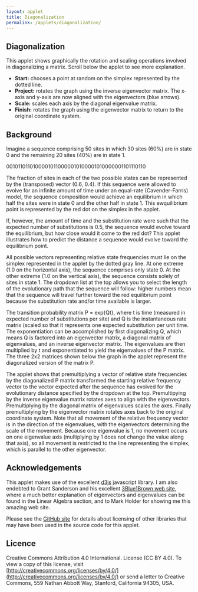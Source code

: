 ```yaml
---
layout: applet
title: Diagonalization
permalink: /applets/diagonalization/
---
```


## Diagonalization

This applet shows graphically the rotation and scaling operations involved in diagonalizing a matrix. Scroll below the applet to see more explanation.

* **Start:** chooses a point at random on the simplex represented by the dotted line. 
* **Project:** rotates the graph using the inverse eigenvector matrix. The x-axis and y-axis are now aligned with the eigenvectors (blue arrows).
* **Scale:** scales each axis by the diagonal eigenvalue matrix.
* **Finish:** rotates the graph using the eigenvector matrix to return to the original coordinate system.

<div class="details"></div>
<div class="container"></div>
<script type="text/javascript">
    // written by Paul O. Lewis 26-Feb-2020

    // Create a pseudorandom number generator
    var lot = new Random(12345);

    // Variables related to animation
    var timedelay = 1000;
    var easing = d3.easeLinear;
    // var trans = d3.transition()
    //     .duration(3000)
    //     .ease(d3.easeLinear);

    // Eigenvectors and eigenvalues
    var betat = 0.5;
    var lambda1 = Math.exp(0);
    var lambda2 = Math.exp(-2.0*betat);

    // Dimensions of svg graphic
    var w  = 500; // svg width
    var h  = 500; // svg height
    var lm = 35; // left margin
    var rm = 35; // right margin
    var tm = 35; // top margin
    var bm = 35; // bottom margin
    
    //var x = 1.0;
    //var y = 1.0 - x;

    var equation_width  = 500;
    var equation_height = 120;
    var equation_tm     =  20;

    // Latch onto container div already created above
    var container_div = d3.select("div.container").attr("height", h+20);
    var details_div = d3.select("div.details").attr("class", "detailsbox");

    // Create two divs inside container: one for the plot and the other for user feedback
    var graphics_div = container_div.append("div").attr("class", "graphicsbox");
    //var details_div = container_div.append("div").attr("class", "detailsbox");
    var equation_div = container_div.append("div").attr("class", "equationbox");

function POLMatrix(mysvg) {
    this.font_size = 16;
    this.millisecs = 1000;
    this.easing    = d3.easeLinear;

    // Create text element to display top left element
    this.x11 = mysvg.append("text")
        .attr("x", 100)
        .attr("y", 100)
        .attr("font-family", "Arial")
        .attr("font-size", this.font_size)
        .attr("stroke", "black")
        .text("1.00")
        .style("visibility", "hidden");

    // Create text element to display bottom left element
    this.x21 = mysvg.append("text")
        .attr("x", 100)
        .attr("y", 100)
        .attr("font-family", "Arial")
        .attr("font-size", this.font_size)
        .attr("stroke", "black")
        .text("0.00")
        .style("visibility", "hidden");

    // Create text element to display top right element
    this.x12 = mysvg.append("text")
        .attr("x", 100)
        .attr("y", 100)
        .attr("font-family", "Arial")
        .attr("font-size", this.font_size)
        .attr("stroke", "black")
        .text("0.00")
        .style("visibility", "hidden");

    // Create text element to display bottom right element
    this.x22 = mysvg.append("text")
        .attr("x", 100)
        .attr("y", 100)
        .attr("font-family", "Arial")
        .attr("font-size", this.font_size)
        .attr("stroke", "black")
        .text("1.00")
        .style("visibility", "hidden");

    // Create left middle vertical line
    this.lm = mysvg.append("path")
        .attr("stroke-width", 3)
        .attr("stroke", "black")
        .style("visibility", "hidden");

    // Create right middle vertical line
    this.rm = mysvg.append("path")
        .attr("stroke-width", 3)
        .attr("stroke", "black")
        .style("visibility", "hidden");

    // this.dot1 = mysvg.append("circle")
    //     .attr("r", 3)
    //     .style("visibility", "hidden")
    //     .style("fill", "red");
    //
    // this.dot2 = mysvg.append("circle")
    //     .attr("r", 3)
    //     .style("visibility", "hidden")
    //     .style("fill", "orange");
    //
    // this.dot3 = mysvg.append("circle")
    //     .attr("r", 3)
    //     .style("visibility", "hidden")
    //     .style("fill", "green");
    //
    // this.dot4 = mysvg.append("circle")
    //     .attr("r", 3)
    //     .style("visibility", "hidden")
    //     .style("fill", "blue");
    //
    // this.dot5 = mysvg.append("circle")
    //     .attr("r", 3)
    //     .style("visibility", "hidden")
    //     .style("fill", "cyan");
    //
    // this.dot6 = mysvg.append("circle")
    //     .attr("r", 3)
    //     .style("visibility", "hidden")
    //     .style("fill", "magenta");
    //
    // this.dot7 = mysvg.append("circle")
    //     .attr("r", 3)
    //     .style("visibility", "hidden")
    //     .style("fill", "black");
    //
    // this.dot8 = mysvg.append("circle")
    //     .attr("r", 3)
    //     .style("visibility", "hidden")
    //     .style("fill", "brown");

    }

POLMatrix.prototype.showAt = function(top, left, precision, display, fadein, fadeout, x11, x21, x12, x22) {
    var total_width = 0.0;

    // We use the same object for both vectors (1 column) and matrices (2 columns)
    // Figure out which one we are dealing with.
    var ncol = 2;
    var vector = false;
    if (x12 == null) {
        ncol = 1;
        vector = true;
        }

    var stroke_color = "rgba(0, 0, 0, 0)";
    var fill_color = "rgba(0, 0, 0, 0)";
    var visibility = "visible";
    if (display == "gray") {
        stroke_color = "lightgray";
        fill_color = "lightgray";
        //visibility = "visible";
        }
    else if (display == "black") {
        stroke_color = "black";
        fill_color = "black";
        //visibility = "visible";
        }
    else if (display == "hidden") {
        stroke_color = "rgba(0, 0, 0, 0)";
        fill_color = "rgba(0, 0, 0, 0)";
        //visibility = "hidden";
        }
    else {
        console.log("Error: unknown display option (" + display + ") supplied to POLMatrix.prototype.showAt");
        }

    // Determine how much space is needed for displaying values
    this.x11.attr("y", 0).text(x11.toFixed(precision));
    this.x21.attr("y", 0).text(x21.toFixed(precision));

    var bb = this.x11.node().getBBox();
    var text_width = bb.width;
    var text_height = bb.height;
    var descent = bb.height + bb.y; // this works because we set y=0 before calculating bbox

    bb = this.x21.node().getBBox();
    if (bb.width > text_width)
        text_width = bb.width;
    if (bb.height > text_height)
        text_height = bb.height;

    if (!vector) {
        this.x12.attr("y", 0).text(x12.toFixed(precision));
        this.x22.attr("y", 0).text(x22.toFixed(precision));

        bb = this.x12.node().getBBox();
        if (bb.width > text_width)
            text_width = bb.width;
        if (bb.height > text_height)
            text_height = bb.height;

        bb = this.x22.node().getBBox();
        if (bb.width > text_width)
            text_width = bb.width;
        if (bb.height > text_height)
            text_height = bb.height;
        }

    // vspacer is vertical space at top and bottom (2*vspacer between numbers)
    // hspacer is horizontal space on left and right (2*hspacer between numbers)
    var vspacer = 0.3*text_height;
    var hspacer = 0.2*text_width;

    total_width += text_width*ncol + 2.0*ncol*hspacer;

    // Offsets for bezier curves representing brackets
    var dx = 10;
    var dy = 10;

    // draw left bracket such that (left, top) is top endpoint of left bracket
    // (but note that bracket will bow out to the left of this point)
    var x1  = left;
    var y1  = top;
    var x2  = left;
    var y2  = top + 4*vspacer + 2*text_height;
    var cx1 = x1 - dx;
    var cy1 = y1 - dy;
    var cx2 = x2 - dx;
    var cy2 = y2 + dy;
    //this.dot1.attr("cx", x1).attr("cy", y1).style("visibility", "visible");     // red dot
    //this.dot2.attr("cx", cx1).attr("cy", cy1).style("visibility", "visible");   // orange dot
    //this.dot3.attr("cx", cx2).attr("cy", cy2).style("visibility", "visible");   // green dot
    //this.dot4.attr("cx", x2).attr("cy", y2).style("visibility", "visible");     // blue dot
    this.lm
        .attr("d", "M" + x1 + " " + y1 + " C " + cx1 + " " + cy1 + ", " + cx2 + " " + cy2 + ", " + x2 + " " + y2 + "")
        .style("stroke", stroke_color)
        .style("fill", "transparent")
        .style("visibility", visibility);
    if (fadein) {
        this.lm
            .transition()
            .delay(this.millisecs/2)
            .duration(this.millisecs)
            .ease(this.easing)
            .style("stroke", "black")
            .style("visibility", "visible");
        }
    if (fadeout) {
        this.lm
            .transition()
            .duration(this.millisecs)
            .ease(this.easing)
            // .on("end", function() {
            //     this.lm.style("visibility", "hidden");
            //     })
            .style("stroke", "rgba(0, 0, 0, 0)");
            //.style("visibility", "hidden");
        }

    bb = this.lm.node().getBBox();
    total_width += bb.width;

    this.x11
        .attr("x", left + hspacer + text_width)
        .attr("y", top  + vspacer + text_height - descent)
        .attr("text-anchor", "end")
        .attr("stroke", stroke_color)
        .style("fill", fill_color)
        .style("visibility", visibility);
    if (fadein) {
        this.x11
            .transition()
            .delay(this.millisecs/2)
            .duration(this.millisecs)
            .ease(this.easing)
            .style("stroke", "black")
            .style("fill", "black")
            .style("visibility", "visible");
        }
    if (fadeout) {
        this.x11
            .transition()
            .duration(this.millisecs)
            .ease(this.easing)
            // .on("end", function() {
            //     this.x11.style("visibility", "hidden");
            //     })
            .style("stroke", "rgba(0, 0, 0, 0)")
            .style("fill", "rgba(0, 0, 0, 0)");
            //.style("visibility", "hidden");
        }

    this.x21
        .attr("x", left + hspacer + text_width)
        .attr("y", top  + 3*vspacer + 2*text_height - descent)
        .attr("text-anchor", "end")
        .attr("stroke", stroke_color)
        .style("fill", fill_color)
        .style("visibility", visibility);
    if (fadein) {
        this.x21
            .transition()
            .delay(this.millisecs/2)
            .duration(this.millisecs)
            .ease(this.easing)
            .style("stroke", "black")
            .style("fill", "black")
            .style("visibility", "visible");
        }
    if (fadeout) {
        this.x21
            .transition()
            .duration(this.millisecs)
            .ease(this.easing)
            // .on("end", function() {
            //     this.x21.style("visibility", "hidden");
            //     })
            .style("stroke", "rgba(0, 0, 0, 0)")
            .style("fill", "rgba(0, 0, 0, 0)");
            //.style("visibility", "hidden");
        }

    if (!vector) {
        this.x12
            .attr("x", left + 3*hspacer + 2*text_width)
            .attr("y", top  + vspacer + text_height - descent)
            .attr("text-anchor", "end")
            .style("fill", fill_color)
            .attr("stroke", stroke_color)
            .style("visibility", visibility);
        if (fadein) {
            this.x12
                .transition()
                .delay(this.millisecs/2)
                .duration(this.millisecs)
                .ease(this.easing)
                .style("stroke", "black")
                .style("fill", "black")
                .style("visibility", "visible");
            }
        if (fadeout) {
            this.x12
                .transition()
                .duration(this.millisecs)
                .ease(this.easing)
                // .on("end", function() {
                //     this.x12.style("visibility", "hidden");
                //     })
                .style("stroke", "rgba(0, 0, 0, 0)")
                .style("fill", "rgba(0, 0, 0, 0)");
                //.style("visibility", "hidden");
            }

        this.x22
            .attr("x", left + 3*hspacer + 2*text_width)
            .attr("y", top  + 3*vspacer + 2*text_height - descent)
            .attr("text-anchor", "end")
            .style("fill", fill_color)
            .attr("stroke", stroke_color)
            .style("visibility", visibility);
        if (fadein) {
            this.x22
                .transition()
                .delay(this.millisecs/2)
                .duration(this.millisecs)
                .ease(this.easing)
                .style("stroke", "black")
                .style("fill", "black")
                .style("visibility", "visible");
            }
        if (fadeout) {
            this.x22
                .transition()
                .duration(this.millisecs)
                .ease(this.easing)
                // .on("end", function() {
                //     this.x22.style("visibility", "hidden");
                //     })
                .style("stroke", "rgba(0, 0, 0, 0)")
                .style("fill", "rgba(0, 0, 0, 0)");
                //.style("visibility", "hidden");
            }
        }

    x1  = left + 2*ncol*hspacer + ncol*text_width;
    y1  = top;
    x2  = left + 2*ncol*hspacer + ncol*text_width;
    y2  = top  + 4*vspacer + 2*text_height;
    cx1 = x1 + dx;
    cy1 = y1 - dy;
    cx2 = x2 + dx;
    cy2 = y2 + dy;
    //this.dot5.attr("cx", x1).attr("cy", y1).style("visibility", "visible");     // cyan dot
    //this.dot6.attr("cx", cx1).attr("cy", cy1).style("visibility", "visible");   // magenta dot
    //this.dot7.attr("cx", cx2).attr("cy", cy2).style("visibility", "visible");   // black dot
    //this.dot8.attr("cx", x2).attr("cy", y2).style("visibility", "visible");     // brown dot
    this.rm
        .attr("d", "M" + x1 + " " + y1 + " C " + cx1 + " " + cy1 + ", " + cx2 + " " + cy2 + ", " + x2 + " " + y2 + "")
        .style("stroke", stroke_color)
        .style("fill", "transparent")
        .style("visibility", visibility);
    if (fadein) {
        this.rm
            .transition()
            .delay(this.millisecs/2)
            .duration(this.millisecs)
            .ease(this.easing)
            .style("stroke", "black")
            .style("visibility", "visible");
        }
    if (fadeout) {
        this.rm
            .transition()
            .duration(this.millisecs)
            .ease(this.easing)
            // .on("end", function() {
            //     this.rm.style("visibility", "hidden");
            //     })
            .style("stroke", "rgba(0, 0, 0, 0)");
            //.style("visibility", "hidden");
        }

    bb = this.lm.node().getBBox();
    total_width += bb.width;

    return total_width;
    }

    // Create scale for X axis
    var xScale = d3.scaleLinear()
        .domain([-1, 1])
        //.range([lm, w - rm]);
        .range([-w/2+lm,w/2-rm]);

    // Create scale for Y axis
    var yScale = d3.scaleLinear()
         .domain([-1, 1])
         //.range([h - bm, tm]);
        .range([h/2-bm,-h/2+tm]);

    // Define function to draw a vector (with an optional label shown at its end point)
    var labelVector = function(vector_line, vector_label, x, y, t, endfunc, debug) {
        // Position the end of the vector
        /*if (!t) {
            vector_line
                .attr("x2", xScale(x))
                .attr("y2", xScale(-y));
            }
        else {
            if (endfunc == null) {
                vector_line
                    .transition()
                    .duration(timedelay)
                    .ease(easing)
                    .attr("x2", xScale(x))
                    .attr("y2", xScale(-y));
                }
            else {
                vector_line
                    .transition()
                    .duration(timedelay)
                    .ease(easing)
                    .on("end", endfunc)
                    .attr("x2", xScale(x))
                    .attr("y2", xScale(-y));
                }
            }*/

        // Create the label for the vector
        vector_label
            .text("(" + x.toFixed(2) + " " + y.toFixed(2) + ")");

        // Now that the label exists, we can calculate its bounding box, which tells us
        // how tall and how wide the text label is
        var bb = vector_label.node().getBBox();

        // Place label some distance off the end of the vector
        var theta = Math.atan(y/x) + (x < 0 ? Math.PI : 0);
        var labelx = x + .1*Math.cos(theta);
        var labely = y + .1*Math.sin(theta);
        var scaled_x = xScale(x);
        var scaled_y = yScale(y);
        var scaled_labelx = xScale(labelx);
        var scaled_labely = yScale(labely);

        var rightwedge  = false;
        var topwedge    = false;
        var leftwedge   = false;
        var bottomwedge = false;
        if (theta > 7.*Math.PI/4 || theta < 1.*Math.PI/4) {
            rightwedge = true;
            }
        else if (theta > 1.*Math.PI/4 && theta < 3.*Math.PI/4) {
            topwedge = true;
            }
        else if (theta > 3.*Math.PI/4 && theta < 5.*Math.PI/4) {
            leftwedge = true;
            }
        else if (theta > 5.*Math.PI/4 && theta < 7.*Math.PI/4) {
            bottomwedge = true;
            }

        if (debug) {
            console.log("theta = " + (theta/Math.PI) + "*PI");
            if (rightwedge) {
                console.log("rightwedge");
                }
            else if (topwedge) {
                console.log("topwedge");
                }
            else if (leftwedge) {
                console.log("leftwedge");
                }
            else if (bottomwedge) {
                console.log("bottomwedge");
                }
            else {
                console.log("no wedge");
                }
            }

        // Adjust label position if text will overlap the end of the vector
        var s = 10; // spacer
        if (rightwedge && scaled_labelx - bb.width/2 < scaled_x + s)
            scaled_labelx += (scaled_x + s) - (scaled_labelx - bb.width/2);
        if (leftwedge && scaled_labelx + bb.width/2 > scaled_x - s)
            scaled_labelx -= (scaled_labelx + bb.width/2) - (scaled_x - s);
        if (topwedge && scaled_labely + bb.height/2 > scaled_y - s)
            scaled_labely -=  (scaled_labely + bb.height/2) - (scaled_y - s);
        if (bottomwedge && scaled_labely - bb.height/2 < scaled_y + s)
            scaled_labely += (scaled_y + s) - (scaled_labely - bb.height/2);

        // Position the label
        if (!t) {
            vector_label
                .attr("x", scaled_labelx)
                .attr("y", scaled_labely);
            }
        else {
            if (endfunc == null) {
                vector_label
                    .transition()
                    .duration(timedelay)
                    .ease(easing)
                    .attr("x", scaled_labelx)
                    .attr("y", scaled_labely);
                }
            else {
                vector_label
                    .transition()
                    .duration(timedelay)
                    .ease(easing)
                    .on("end", endfunc)
                    .attr("x", scaled_labelx)
                    .attr("y", scaled_labely);
                }
            }

        if (debug) {
            debug_box
                .attr("x", scaled_labelx - bb.width/2)
                .attr("y", scaled_labely - bb.height/2)
                .attr("width", bb.width)
                .attr("height", bb.height);
            debug_point
                .attr("cx", scaled_labelx)
                .attr("cy", scaled_labely);
            }
        }

    // Create SVG element for plot
    var svg = graphics_div.append("svg")
        .attr("width", w)
        .attr("height", h);

    // Create SVG element for equation
    var eqsvg = equation_div.append("svg")
        .attr("width", equation_width)
        .attr("height", equation_height);
    var pol_uinvfreq = new POLMatrix(eqsvg);
    var pol_diaguinvfreq = new POLMatrix(eqsvg);
    var pol_umatdiaguinvfreq = new POLMatrix(eqsvg);
    var pol_umat = new POLMatrix(eqsvg);
    var pol_diag = new POLMatrix(eqsvg);
    var pol_uinv = new POLMatrix(eqsvg);
    var pol_freq = new POLMatrix(eqsvg);

    var rotated_group = svg.append("g")
        .attr("id", "axes")
        .attr("transform", "translate(" + (w/2) + " , " + (h/2) + ")");

    // var boundingbox = svg.append("rect")
    //     .attr("x", 0)
    //     .attr("y", 0)
    //     .attr("width", w)
    //     .attr("height", h)
    //     .attr("fill", "none")
    //     .style("visibility", "hidden");
    // var plotbox = svg.append("rect")
    //     .attr("x", lm)
    //     .attr("y", tm)
    //     .attr("width", w - lm - rm) //
    //     .attr("height", h - bm - tm)
    //     .attr("fill", "lavender")
    //     .style("visibility", "hidden");

    // Add definition of arrowhead (http://logogin.blogspot.com/2013/02/d3js-arrowhead-markers.html)
    svg.append("defs").append("marker")
        .attr("id", "bluearrowhead")
        .attr("refX", 5) /*must be smarter way to calculate shift*/
        .attr("refY", 2)
        .attr("markerWidth", 6)
        .attr("markerHeight", 4)
        .attr("orient", "auto")
        .attr("fill", "blue")
        .append("path")
        .attr("d", "M 0,0 V 4 L6,2 Z"); //this is actual shape for arrowhead

    svg.append("defs").append("marker")
        .attr("id", "blackarrowhead")
        .attr("refX", 5) /*must be smarter way to calculate shift*/
        .attr("refY", 2)
        .attr("markerWidth", 6)
        .attr("markerHeight", 4)
        .attr("orient", "auto")
        .attr("fill", "black")
        .append("path")
        .attr("d", "M 0,0 V 4 L6,2 Z"); //this is actual shape for arrowhead

    // Create x and y axes (not using d3.axisBottom and d3.axisLeft due to strange behavior during rotation)
    var xaxis = rotated_group.append("g")
        .attr("id", "xaxis");

    xaxis.append("line")
        .attr("x1", -w/2 + lm)
        .attr("y1", 0)
        .attr("x2", w/2 - rm)
        .attr("y2", 0)
        .attr("stroke-width", 1)
        .attr("stroke", "black");

    xaxis.append("text")
        .attr("x", -(w-lm-rm)/2)
        .attr("y", 20)
        .attr("text-anchor", "middle")
        .style("font-family", "Verdana")
        .style("font-size", "10px")
        .text("-1.0");

    xaxis.append("text")
        .attr("x", -(w-lm-rm)/4)
        .attr("y", 20)
        .attr("text-anchor", "middle")
        .style("font-family", "Verdana")
        .style("font-size", "10px")
        .text("-0.5");

    xaxis.append("text")
        .attr("x", 0)
        .attr("y", 20)
        .attr("text-anchor", "middle")
        .style("font-family", "Verdana")
        .style("font-size", "10px")
        .text("0.0");

    xaxis.append("text")
        .attr("x", (w-lm-rm)/4)
        .attr("y", 20)
        .attr("text-anchor", "middle")
        .style("font-family", "Verdana")
        .style("font-size", "10px")
        .text("0.5");

    xaxis.append("text")
        .attr("x", (w-lm-rm)/2)
        .attr("y", 20)
        .attr("text-anchor", "middle")
        .style("font-family", "Verdana")
        .style("font-size", "10px")
        .text("1.0");

    var yaxis = rotated_group.append("g")
        .attr("id", "yaxis");

    yaxis.append("line")
        .attr("x1", 0)
        .attr("y1", -h/2 + tm)
        .attr("x2", 0)
        .attr("y2", h/2 - bm)
        .attr("stroke-width", 1)
        .attr("stroke", "black");

    yaxis.append("text")
        .attr("x", -20)
        .attr("y",  (h-tm-bm)/2)
        .attr("text-anchor", "middle")
        .style("font-family", "Verdana")
        .style("font-size", "10px")
        .text("-1.0");

    yaxis.append("text")
        .attr("x", -20)
        .attr("y", (h-tm-bm)/4)
        .attr("text-anchor", "middle")
        .style("font-family", "Verdana")
        .style("font-size", "10px")
        .text("-0.5");

    yaxis.append("text")
        .attr("x", -20)
        .attr("y", 0)
        .attr("text-anchor", "middle")
        .style("font-family", "Verdana")
        .style("font-size", "10px")
        .text("0.0");

    yaxis.append("text")
        .attr("x", -20)
        .attr("y", -(h-tm-bm)/4)
        .attr("text-anchor", "middle")
        .style("font-family", "Verdana")
        .style("font-size", "10px")
        .text("0.5");

    yaxis.append("text")
        .attr("x", -20)
        .attr("y", -(h-tm-bm)/2)
        .attr("text-anchor", "middle")
        .style("font-family", "Verdana")
        .style("font-size", "10px")
        .text("1.0");

    // Define X axis
    // var xAxis = d3.axisBottom()
    //     .scale(xScale)
    //     .ticks(5);

    // Create X axis
    // var xaxis = rotated_group.append("g")
    //     .attr("class", "axis")
    //     //.attr("transform", "translate(0 " + ((h+tm-bm)/2) + ")")
    //     .attr("transform", "translate(0 " + (h/2) + ")")
    //     .call(xAxis);

    // Define Y axis
    // var yAxis = d3.axisLeft()
    //     .scale(yScale)
    //     .ticks(5);

    // Create Y axis
    // var yaxis = rotated_group.append("g")
    //     .attr("class", "axis")
    //     //.attr("transform", "translate(" + (lm + (w-lm-rm)/2) + " 0)")
    //     .attr("transform", "translate(" + (w/2) + " 0)")
    //     .call(yAxis);

    // Create dot at origin for reference while debugging
    // svg.append("circle")
    //     .attr("cx", xScale(0))
    //     .attr("cy", yScale(0))
    //     .attr("r", 5)
    //     .style("fill", "black");
    var equilibrium = rotated_group.append("circle")
        .attr("cx", xScale(0.5))
        .attr("cy", yScale(0.5))
        .attr("r", 4)
        .style("fill", "red");

    // Create dotted diagonal
    // var dotteddiagonal = svg.append("line")
    //     .attr("x1", xScale(0))
    //     .attr("y1", yScale(1))
    //     .attr("x2", xScale(1))
    //     .attr("y2", yScale(0))
    //     .style("stroke-width", 1)
    //     .style("stroke-dasharray", "2,2,2")
    //     .style("stroke", "rgb(220,220,220)")
    var dotteddiagonal = rotated_group.append("line")
        .attr("x1", 0)
        .attr("y1", -h/2+tm)
        .attr("x2", w/2-rm)
        .attr("y2", 0)
        .style("stroke-width", 1)
        .style("stroke-dasharray", "2,2,2")
        .style("stroke", "rgb(220,220,220)")

    var debug_box = rotated_group.append("rect")
        .attr("x", 0)
        .attr("y", 0)
        .attr("width", 10)
        .attr("height", 10)
        .style("stroke", "black")
        .style("fill", "gray")
        .style("visibility", "hidden");

    var debug_point = rotated_group.append("circle")
        .attr("cx", 0)
        .attr("cy", 0)
        .attr("r", 2)
        .style("stroke", "black")
        .style("fill", "gray")
        .style("visibility", "hidden");

    // Create global variables
    var x  =  0.5;
    var y  =  0.5;
    var xstar  =  0.5;
    var ystar  =  0.5;
    var u  =  0.0;
    var v  =  0.0;
    var ustar  =  0.0;
    var vstar  =  0.0;

    // Create starting vector
    var startingvector = rotated_group.append("line")
        .attr("id", "startingvector")
        .attr("x1", xScale(0))
        .attr("y1", yScale(0))
        .attr("x2", xScale(0))
        .attr("y2", yScale(0))
        .attr("stroke-width", 2)
        .attr("marker-end", "url(#blackarrowhead)")
        .attr("stroke", "black")
        .style("visibility", "hidden");

    // Create label showing coordinates of starting vector
    var startingvectorlabel = rotated_group.append("text")
        .attr("id", "startingvectorlabel")
        .attr("x", xScale(0.5))
        .attr("y", yScale(0.5))
        .attr("dx", 0)
        .attr("dy", 4)
        .text("(0.5 0.5)")
        .attr("text-anchor", "middle")
        .style("visibility", "hidden");

    var x1 =  1./Math.sqrt(2);
    var y1 =  1./Math.sqrt(2);

    // Create eigenvector 1
    var eigenvector1 = rotated_group.append("line")
        .attr("id", "eigenvector1")
        .attr("x1", xScale(0))
        .attr("y1", yScale(0))
        .attr("x2", xScale(x1))
        .attr("y2", yScale(y1))
        .attr("stroke-width", 2)
        .attr("marker-end", "url(#bluearrowhead)")
        .attr("stroke", "blue")
        .style("visibility", "visible");

    // Create text element showing value of eigenvalue 1
    var eigenvalue1 = rotated_group.append("text")
        .attr("id", "eigenvalue1")
        .attr("x", xScale(x1))
        .attr("y", yScale(y1))
        .attr("dx", 0)
        .attr("dy", 4)
        .text(" ")
        .attr("text-anchor", "middle")
        .style("visibility", "hidden");

    labelVector(eigenvector1, eigenvalue1, x1, y1, null, null, false);
    eigenvalue1.style("visibility", "visible");

    // Create connector 1 (dotted line from startingvector to eigenvector 1)
    var connector1 = rotated_group.append("line")
        .attr("id", "connector1")
        .attr("x1", xScale(0))
        .attr("y1", yScale(0))
        .attr("x2", xScale(x1))
        .attr("y2", yScale(y1))
        .attr("stroke-width", 2)
        .attr("stroke", "blue")
        .attr("stroke-dasharray", "2,2,2")
        .style("visibility", "hidden");

    // Create projection 1 (projection of startingvector on eigenvector 1)
    var projection1 = rotated_group.append("line")
        .attr("id", "projection1")
        .attr("x1", xScale(0))
        .attr("y1", yScale(0))
        .attr("x2", xScale(x1))
        .attr("y2", yScale(y1))
        .attr("stroke-width", 5)
        .attr("stroke", "blue")
        .style("visibility", "hidden");

    var x2 = -1./Math.sqrt(2);
    var y2 =  1./Math.sqrt(2);

    // Create eigenvector 2
    var eigenvector2 = rotated_group.append("line")
        .attr("id", "eigenvector2")
        .attr("x1", xScale(0))
        .attr("y1", yScale(0))
        .attr("x2", xScale(x2))
        .attr("y2", yScale(y2))
        .attr("stroke-width", 2)
        .attr("marker-end", "url(#bluearrowhead)")
        .attr("stroke", "blue")
        .style("visibility", "visible");

    // Create text element showing value of eigenvalue 2
    var eigenvalue2 = rotated_group.append("text")
        .attr("id", "eigenvalue2")
        .attr("x", xScale(x2))
        .attr("y", yScale(y2))
        .attr("dx", 0)
        .attr("dy", 4)
        .text(" ")
        .attr("text-anchor", "middle")
        .style("visibility", "visible");

    labelVector(eigenvector2, eigenvalue2, x2, y2, null, null, false);
    eigenvalue2.style("visibility", "visible");

    // Create connector 2 (dotted line from startingvector to eigenvector 2)
    var connector2 = rotated_group.append("line")
        .attr("id", "connector2")
        .attr("x1", xScale(0))
        .attr("y1", yScale(0))
        .attr("x2", xScale(x2))
        .attr("y2", yScale(y2))
        .attr("stroke-width", 2)
        .attr("stroke", "blue")
        .attr("stroke-dasharray", "2,2,2")
        .style("visibility", "hidden");

    // Create projection 2 (projection of startingvector on eigenvector 2)
    var projection2 = rotated_group.append("line")
        .attr("id", "projection2")
        .attr("x1", xScale(0))
        .attr("y1", yScale(0))
        .attr("x2", xScale(x2))
        .attr("y2", yScale(y2))
        .attr("stroke-width", 5)
        .attr("stroke", "blue")
        .style("visibility", "hidden");

    var wumat = pol_umat.showAt(equation_tm, 100, 2, "hidden", false, false, 1/Math.sqrt(2), 1/Math.sqrt(2), -1/Math.sqrt(2), 1/Math.sqrt(2));
    var wdiag = pol_diag.showAt(equation_tm, 100, 2, "hidden", false, false, lambda1, 0.0, 0.0, lambda2);
    var wuinv = pol_uinv.showAt(equation_tm, 100, 2, "hidden", false, false, 1/Math.sqrt(2), -1/Math.sqrt(2), 1/Math.sqrt(2), 1/Math.sqrt(2));
    var wfreq = pol_freq.showAt(equation_tm, 100, 2, "hidden", false, false, 0.42, 0.58);
    var equation_spacer = 20;
    var wall = wumat + equation_spacer + wdiag + equation_spacer + wuinv + equation_spacer + wfreq;
    var equation_lm = (equation_width - wall)/2;

    // Show U, D, and Uinv in gray initially
    pol_umat.showAt(equation_tm, equation_lm,                                             2, "gray",  false, false, 1/Math.sqrt(2), 1/Math.sqrt(2), -1/Math.sqrt(2), 1/Math.sqrt(2));
    pol_diag.showAt(equation_tm, equation_lm + wumat + equation_spacer,                   2, "gray",  false, false, lambda1, 0.0, 0.0, lambda2);
    pol_uinv.showAt(equation_tm, equation_lm + wumat + wdiag + 2*equation_spacer,         2, "gray",  false, false, 1/Math.sqrt(2), -1/Math.sqrt(2), 1/Math.sqrt(2), 1/Math.sqrt(2));

    // Transition probability matrix P times current point q:
    //
    //       /                                                     \ /   \
    //       | 0.5 + 0.5 exp(-2 betat)     0.5 - 0.5 exp(-2 betat) | | x |
    // P q = |                                                     | |   |
    //       | 0.5 - 0.5 exp(-2 betat)     0.5 + 0.5 exp(-2 betat) | | y |
    //       \                                                     / \   /
    //
    //       /       \
    //       | nextX |
    //     = |       |
    //       | nextY |
    //       \       /
    //
    var nextX = function(x) {
        return 0.5 + (x - 0.5)*Math.exp(-2*betat);
    }

    var nextY = function(y) {
        return 0.5 + (y - 0.5)*Math.exp(-2*betat);
    }

    var processButtonClick = function() {
        var btn = d3.select("#analysis-button");
        var type = btn.text(); //btn.attr("value");

        if (type == "Start") {
            // change Start button to Project button
            d3.select("#analysis-button")
                .text("Project");
                //.attr("value", "Project");
                //.style("visibility", "hidden");
                //.property("disabled", true);

            // Disable the beta*t dropdown list until we are done with this series
            d3.select("select#betat-dropdown").property("disabled", true);

            // Choose random starting frequency
            x = lot.random();
            y = 1.0 - x;
            
            // 20% of the time set starting frequency to 1 or 0
            // if (lot.random() < .2) {
            //     console.log("inside the 20 percent");
            //     if (lot.random() < .5) {
            //         x = 1.0;
            //         y = 0.0;
            //     }
            //     else {
            //         x = 0.0;
            //         y = 1.0;
            //     }
            // }
            console.log("starting frequency = " + x);

            // fade in freq vector, fade out final result from last round
            pol_umat.showAt(equation_tm, equation_lm,                                             2, "gray",  false, false, 1/Math.sqrt(2), 1/Math.sqrt(2), -1/Math.sqrt(2), 1/Math.sqrt(2));
            pol_diag.showAt(equation_tm, equation_lm + wumat + equation_spacer,                   2, "gray",  false, false, lambda1, 0.0, 0.0, lambda2);
            pol_uinv.showAt(equation_tm, equation_lm + wumat + wdiag + 2*equation_spacer,         2, "gray",  false, false, 1/Math.sqrt(2), -1/Math.sqrt(2), 1/Math.sqrt(2), 1/Math.sqrt(2));
            pol_freq.showAt(equation_tm, equation_lm + wumat + wdiag + wuinv + 3*equation_spacer, 2, "hidden", true,  false, x, y);
            //pol_uinvfreq.showAt(equation_tm, equation_lm + wumat + wdiag + 2*equation_spacer,   2, "gray",  false, false, 1/Math.sqrt(2), -1/Math.sqrt(2), 1/Math.sqrt(2), 1/Math.sqrt(2));
            //pol_diaguinvfreq.showAt(equation_tm, equation_lm + wumat + equation_spacer,         2, "gray",  false, false, lambda1, 0.0, 0.0, lambda2);
            pol_umatdiaguinvfreq.showAt(equation_tm, equation_lm,                                 2, "black", false, true,  1/Math.sqrt(2), 1/Math.sqrt(2), -1/Math.sqrt(2), 1/Math.sqrt(2));

            // Describe what is happening in this step
            var xpct = 100.*x;
            var ypct = 100.*y;
            //d3.select("#status-text")
            //    .text("The starting vector is (" + x.toFixed(2) + " " + y.toFixed(2) + "). ");

            startingvector
                .attr("x2", xScale(0.1))
                .attr("y2", xScale(-0.1));
            labelVector(startingvector, startingvectorlabel, 0.1, 0.1, null, null, false);
            startingvector.style("visibility", "visible");
            startingvector
                .transition()
                .duration(timedelay)
                .ease(easing)
                .attr("x2", xScale(x))
                .attr("y2", xScale(-y));
            labelVector(startingvector, startingvectorlabel, x, y, true, function() {
                startingvectorlabel.style("visibility", "visible");
                }, false);
            //debug_box0.style("visibility", "visible");
            //debug_point0.style("visibility", "visible");

            labelVector(eigenvector1, eigenvalue1, x1, y1, null, null, false);
            eigenvector1.style("visibility", "visible");
            eigenvalue1.style("visibility", "visible");
            //debug_box1.style("visibility", "visible");
            //debug_point1.style("visibility", "visible");

            labelVector(eigenvector2, eigenvalue2, x2, y2, null, null, false);
            eigenvector2.style("visibility", "visible");
            eigenvalue2.style("visibility", "visible");
            //debug_box2.style("visibility", "visible");
            //debug_point2.style("visibility", "visible");
            }
        else if (type == "Project") {
            // change Project button to Scale button
            d3.select("#analysis-button")
                //.attr("value", "Scale");
                .text("Scale");

            // Project dot onto eigenvector
            //
            //                                  /         \
            //                                 |  x1   x2  |
            //  right eigenvector matrix = U = |           |
            //                                 |  y1   y2  |
            //                                  \         /
            //
            //                                  /                             \
            //                                 |      y2              -x2      |
            //                                 | -------------   ------------- |
            //                                 | x1 y2 - x2 y1   x1 y2 - x2 y1 |
            //         Inverse of U = U^{-1} = |                               |
            //                                 |     -y1               x1      |
            //                                 | -------------   ------------- |
            //                                 | x1 y2 - x2 y1   x1 y2 - x2 y1 |
            //                                  \                             /
            //
            //        / \      /                             \  / \      /              \
            //       |   |    |      y2              -x2      ||   |    |  x y2 - y x2   |
            //       | u |    | -------------   ------------- || x |    | -------------  |
            //       |   |    | x1 y2 - x2 y1   x1 y2 - x2 y1 ||   |    | x1 y2 - x2 y1  |
            //       |   |  = |                               ||   | =  |                |
            //       |   |    |     -y1               x1      ||   |    |  y x1 - x y1   |
            //       | v |    | -------------   ------------- || y |    | -------------  |
            //       |   |    | x1 y2 - x2 y1   x1 y2 - x2 y1 ||   |    | x1 y2 - x2 y1  |
            //        \ /      \                             /  \ /      \              /
            //
            u = (x*y2 - y*x2)/(x1*y2 - x2*y1);
            v = (y*x1 - x*y1)/(x1*y2 - x2*y1);
            var cx = w/2;
            var cy = h/2;

            // fade in uinvfreq vector, fade out uinv and freq
            pol_umat.showAt(equation_tm, equation_lm,                                             2, "gray",   false, false, 1/Math.sqrt(2), 1/Math.sqrt(2), -1/Math.sqrt(2), 1/Math.sqrt(2));
            pol_diag.showAt(equation_tm, equation_lm + wumat + equation_spacer,                   2, "gray",   false, false, lambda1, 0.0, 0.0, lambda2);
            pol_uinv.showAt(equation_tm, equation_lm + wumat + wdiag + 2*equation_spacer,         2, "black",  false, true,  1/Math.sqrt(2), -1/Math.sqrt(2), 1/Math.sqrt(2), 1/Math.sqrt(2));
            pol_freq.showAt(equation_tm, equation_lm + wumat + wdiag + wuinv + 3*equation_spacer, 2, "black",  false, true,  x, y);
            pol_uinvfreq.showAt(equation_tm, equation_lm + wumat + wdiag + 2*equation_spacer,     2, "hidden",  true, false, u, v);
            //pol_diaguinvfreq.showAt(equation_tm, equation_lm + wumat + equation_spacer,         2, "gray",   false, false, lambda1, 0.0, 0.0, lambda2);
            //pol_umatdiaguinvfreq.showAt(equation_tm, equation_lm,                               2, "gray",   false, false, 1/Math.sqrt(2), 1/Math.sqrt(2), -1/Math.sqrt(2), 1/Math.sqrt(2));

            // Describe what is happening in this step
            // d3.select("#status-text")
            //     .text("Rotate to eigenvector basis by premultiplying by inverse eigenvector matrix.");

            xaxis
                .transition()
                .duration(timedelay)
                .ease(easing)
                .attr("transform", "rotate(45)");
            yaxis
                .transition()
                .duration(timedelay)
                .ease(easing)
                .attr("transform", "rotate(45)");
            // xaxis
            //     .transition()
            //     .duration(timedelay)
            //     .ease(easing)
            //     .attr("transform", rotate + " " + translatey);
            // yaxis
            //     .transition()
            //     .duration(timedelay)
            //     .ease(easing)
            //     .attr("transform", rotate + " " + translatex);
            dotteddiagonal
                .transition()
                .duration(timedelay)
                .ease(easing)
                .attr("transform", "rotate(45)");
            equilibrium
                .transition()
                .duration(timedelay)
                .ease(easing)
                .attr("transform", "rotate(45)");
                //.attr("cx", xScale(1./Math.sqrt(2)))
                //.attr("cy", yScale(0.0));

            startingvector
                .transition()
                .duration(timedelay)
                .ease(easing)
                .on("start", function() {
                    startingvectorlabel.style("visibility", "hidden");
                    })
                .on("end", function() {
                    startingvectorlabel.style("visibility", "visible");
                    //startingvector.attr("transform", "rotate(0)");
                    labelVector(startingvector, startingvectorlabel, u, v, false, null, false);
                    })
                .attr("transform", "rotate(45)");

            eigenvector1
                .transition()
                .duration(timedelay)
                .ease(easing)
                 .on("start", function() {
                     eigenvalue1.style("visibility", "hidden");
                     })
                .on("end", function() {
                    eigenvalue1.style("visibility", "visible");
                    //eigenvector1.attr("transform", "rotate(0)");
                    labelVector(eigenvector1, eigenvalue1, 1, 0, false, null, false);
                    })
                .attr("transform", "rotate(45)");

            eigenvalue1
                .transition()
                .duration(timedelay)
                .ease(easing)
                .on("end", function() {
                    eigenvalue1.attr("transform", "rotate(0)");
                    labelVector(eigenvector1, eigenvalue1, 1, 0, false, null, false);
                    })
                .attr("transform", "rotate(45)");

            eigenvector2
                .transition()
                .duration(timedelay)
                .ease(easing)
                .on("start", function() {
                    eigenvalue2.style("visibility", "hidden");
                    })
                .on("end", function() {
                    eigenvalue2.style("visibility", "visible");
                    //eigenvector2.attr("transform", "rotate(0)");
                    labelVector(eigenvector2, eigenvalue2, 0, 1, false, null, false);
                    connector1
                        .attr("x1", xScale(u))
                        .attr("y1", yScale(v))
                        .attr("x2", xScale(u))
                        .attr("y2", yScale(0))
                        .style("visibility", "visible");
                    projection1
                        .attr("x1", xScale(0))
                        .attr("y1", yScale(0))
                        .attr("x2", xScale(u))
                        .attr("y2", yScale(0))
                        .style("visibility", "visible");
                    connector2
                        .attr("x1", xScale(u))
                        .attr("y1", yScale(v))
                        .attr("x2", xScale(0))
                        .attr("y2", yScale(v))
                        .style("visibility", "visible");
                    projection2
                        .attr("x1", xScale(0))
                        .attr("y1", yScale(0))
                        .attr("x2", xScale(0))
                        .attr("y2", yScale(v))
                        .style("visibility", "visible");
                    })
                .attr("transform", "rotate(45)");

            }
        else if (type == "Scale") {
            // change Scale button to Finish button
            d3.select("#analysis-button")
                //.attr("value", "Finish");
                .text("Finish");

            ustar = u*lambda1;
            vstar = v*lambda2;

            // fade in diaguinvfreq vector, fade out diag and uinvfreq
            pol_umat.showAt(equation_tm, equation_lm,                                               2, "gray",   false, false, 1/Math.sqrt(2), 1/Math.sqrt(2), -1/Math.sqrt(2), 1/Math.sqrt(2));
            pol_diag.showAt(equation_tm, equation_lm + wumat + equation_spacer,                     2, "black",  false, true,  lambda1, 0.0, 0.0, lambda2);
            //pol_uinv.showAt(equation_tm, equation_lm + wumat + wdiag + 2*equation_spacer,         2, "black",  false, false, 1/Math.sqrt(2), -1/Math.sqrt(2), 1/Math.sqrt(2), 1/Math.sqrt(2));
            //pol_freq.showAt(equation_tm, equation_lm + wumat + wdiag + wuinv + 3*equation_spacer, 2, "black",  false, false, x, y);
            pol_uinvfreq.showAt(equation_tm, equation_lm + wumat + wdiag + 2*equation_spacer,       2, "black",  false, true,  u, v);
            pol_diaguinvfreq.showAt(equation_tm, equation_lm + wumat + equation_spacer,             2, "hidden", true,  false, ustar, vstar);
            //pol_umatdiaguinvfreq.showAt(equation_tm, equation_lm,                                 2, "gray",   false, false, 1/Math.sqrt(2), 1/Math.sqrt(2), -1/Math.sqrt(2), 1/Math.sqrt(2));

            // Describe what is happening in this step
            // d3.select("#status-text")
            //     .text("Scale each axis by premultiplying by diagonal matrix of eigenvalues.");

            connector1
                .transition()
                .duration(timedelay)
                .ease(easing)
                .attr("x1", xScale(ustar))
                .attr("y1", yScale(vstar))
                .attr("x2", xScale(ustar))
                .attr("y2", yScale(0));
            projection1
                .transition()
                .duration(timedelay)
                .ease(easing)
                .attr("x1", xScale(0))
                .attr("y1", yScale(0))
                .attr("x2", xScale(ustar))
                .attr("y2", yScale(0));
            connector2
                .transition()
                .duration(timedelay)
                .ease(easing)
                .attr("x1", xScale(ustar))
                .attr("y1", yScale(vstar))
                .attr("x2", xScale(0))
                .attr("y2", yScale(vstar));
            projection2
                .transition()
                .duration(timedelay)
                .ease(easing)
                .attr("x1", xScale(0))
                .attr("y1", yScale(0))
                .attr("x2", xScale(0))
                .attr("y2", yScale(vstar));
            startingvector
                .attr("transform", "rotate(0)")
                .attr("x2", xScale(u))
                .attr("y2", yScale(v));
            startingvector
                .transition()
                .duration(timedelay)
                .ease(easing)
                .attr("x2", xScale(ustar))
                .attr("y2", yScale(vstar));
            labelVector(startingvector, startingvectorlabel, ustar, vstar, true, null, false);

            }
        else if (type == "Finish") {
            // prevdelay = timedelay;
            // timedelay = 2000;

            // change Scale button to Finish button
            d3.select("#analysis-button")
               // .attr("value", "Start");
               .text("Start");

            // Enable the beta*t dropdown again
            d3.select("select#betat-dropdown").property("disabled", false);

            xstar = nextX(x);
            ystar = nextY(y);

            // fade in umatdiaguinvfreq vector, fade out umat and diaguinvfreq
            pol_umat.showAt(equation_tm, equation_lm,                                                2, "black",  false, true,  1/Math.sqrt(2), 1/Math.sqrt(2), -1/Math.sqrt(2), 1/Math.sqrt(2));
            //pol_diag.showAt(equation_tm, equation_lm + wumat + equation_spacer,                    2, "black",  false, false, lambda1, 0.0, 0.0, lambda2);
            //pol_uinv.showAt(equation_tm, equation_lm + wumat + wdiag + 2*equation_spacer,          2, "black",  false, false, 1/Math.sqrt(2), -1/Math.sqrt(2), 1/Math.sqrt(2), 1/Math.sqrt(2));
            //pol_freq.showAt(equation_tm, equation_lm + wumat + wdiag + wuinv + 3*equation_spacer,  2, "black",  false, false, x, y);
            //pol_uinvfreq.showAt(equation_tm, equation_lm + wumat + wdiag + 2*equation_spacer,      2, "gray",   false, false, 1/Math.sqrt(2), -1/Math.sqrt(2), 1/Math.sqrt(2), 1/Math.sqrt(2));
            pol_diaguinvfreq.showAt(equation_tm, equation_lm + wumat + equation_spacer,              2, "black",  false, true,  ustar, vstar);
            pol_umatdiaguinvfreq.showAt(equation_tm, equation_lm,                                    2, "hidden", true,  false, xstar, ystar);

            // Describe what is happening in this step
            // d3.select("#status-text")
            //     .text("Rotate back to the standard coordinate system by premultiplying by the eigenvector matrix.");

            var cx = w/2;
            var cy = h/2;
            // var rotate = "rotate(0 " + cx + " " + cy + ")";
            // var translatex = " translate(" + cx + " 0)";
            // var translatey = "translate(0 " + cy + ")";

            connector1
                .style("visibility", "hidden");
            projection1
                .style("visibility", "hidden");
            connector2
                .style("visibility", "hidden");
            projection2
                .style("visibility", "hidden");
            //eigenvector1
            //    .style("visibility", "hidden");
            //eigenvalue1
            //    .style("visibility", "hidden");
            //eigenvector2
            //    .style("visibility", "hidden");
            //eigenvalue2
            //    .style("visibility", "hidden");

            startingvector
                .attr("x2", xScale(xstar))
                .attr("y2", yScale(ystar))
                .attr("transform", "rotate(45)");
            startingvector
                .transition()
                .duration(timedelay)
                .ease(easing)
                .on("start", function() {
                    startingvectorlabel.style("visibility", "hidden");
                    })
                .attr("transform", "rotate(0)");

            labelVector(startingvector, startingvectorlabel, xstar, ystar, true, function() {
                startingvectorlabel.style("visibility", "visible");
                }, false);

            eigenvector1
                .attr("x2", xScale(x1))
                .attr("y2", yScale(y1))
                .attr("transform", "rotate(45)");
            eigenvector1
                .transition()
                .duration(timedelay)
                .ease(easing)
                .on("start", function() {
                    eigenvalue1.style("visibility", "hidden");
                    })
                .attr("transform", "rotate(0)");

            labelVector(eigenvector1, eigenvalue1, x1, y1, true, function() {
                eigenvalue1.style("visibility", "visible");
                }, false);

            eigenvector2
                .attr("x2", xScale(x2))
                .attr("y2", yScale(y2))
                .attr("transform", "rotate(45)");
            eigenvector2
                .transition()
                .duration(timedelay)
                .ease(easing)
                .on("start", function() {
                    eigenvalue2.style("visibility", "hidden");
                    })
                .attr("transform", "rotate(0)");

            labelVector(eigenvector2, eigenvalue2, x2, y2, true, function() {
                eigenvalue2.style("visibility", "visible");
                }, false);

            xaxis
                .transition()
                .duration(timedelay)
                .ease(easing)
                .attr("transform", "rotate(0)");
            yaxis
                .transition()
                .duration(timedelay)
                .ease(easing)
                .attr("transform", "rotate(0)");
            // xaxis
            //     .transition()
            //     .duration(timedelay)
            //     .ease(easing)
            //     .attr("transform", rotate + " " + translatey);
            // yaxis
            //     .transition()
            //     .duration(timedelay)
            //     .ease(easing)
            //     .attr("transform", rotate + " " + translatex);
            dotteddiagonal
                .transition()
                .duration(timedelay)
                .ease(easing)
                .attr("transform", "rotate(0)");
            equilibrium
                .transition()
                .duration(timedelay)
                .ease(easing)
                .attr("transform", "rotate(0)");
                // .attr("cx", xScale(0.5))
                // .attr("cy", yScale(0.5));

            //timedelay = prevdelay;

            }
        }

    // Add button to details_div that allows user to step through the diagonalization
    addButton(details_div, "analysis-button", "Start", processButtonClick, "100px", true);
    d3.select("div#control-analysis-button").style("display", "inline-block").style("width", "30%");
    d3.select("#analysis-button").property("disabled", false);

    // Add dropdown list to determine betat value
    addStringDropdown(details_div, "betat-dropdown", "expected number of substitutions/character", ["0.1", "0.5", "1.0", "10.0"], 1, function() {
        var selected_index = d3.select(this).property('selectedIndex');
        if (selected_index == 0) {
            betat = 0.1;
            }
        else if (selected_index == 1) {
            betat = 0.5;
            }
        else if (selected_index == 2) {
            betat = 1.0;
            }
        else if (selected_index == 3) {
            betat = 10.0;
            }
        else {
            console.log("error: unknown choice; using 1.0 substitutions/character");
            betat = 1.0;
            }
        lambda2 = Math.exp(-2.0*betat);
        });
    d3.select("div#outerdiv-betat-dropdown")
        .style("display", "inline-block");
    d3.select("div#control-betat-dropdown")
        .style("font-family", "Verdana");
    d3.select("select#betat-dropdown")
        .style("font-family", "Verdana");

    // Add a text box that describes what's happening
    //addStatusText(details_div, "status-text", "", true);
    //d3.select("#status-text")
    //    .style("height", "30px")
    //    .style("font-family", "Verdana")
    //    .text("Press Start button to choose a frequency vector.");

</script>

## Background

Imagine a sequence comprising 50 sites in which 30 sites (60%) are in state 0 and the remaining 20 sites (40%) are in state 1.

 00101101101000010110000010100001010000001101110110
  
The fraction of sites in each of the two possible states can be represented by the (transposed) vector (0.6, 0.4). If this sequence were allowed to evolve for an infinite amount of time under an equal-rate (Cavender-Farris) model, the sequence composition would achieve an equilibrium in which half the sites were in state 0 and the other half in state 1. This ewquilibrium point is represented by the red dot on the simplex in the applet. 

If, however, the amount of time and the substitution rate were such that the expected number of substitutions is 0.5, the sequence would evolve toward the equilibrium, but how close would it come to the red dot? This applet illustrates how to predict the distance a sequence would evolve toward the equilibrium point. 

All possible vectors representing relative state frequencies must lie on the simplex represented in the applet by the dotted gray line. At one extreme (1.0 on the horizontal axis), the sequence comprises only state 0. At the other extreme (1.0 on the vertical axis), the sequence consists solely of sites in state 1. The dropdown list at the top allows you to select the length of the evolutionary path that the sequence will follow: higher numbers mean that the sequence will travel further toward the red equilibrium point because the substitution rate and/or time available is larger.

The transition probability matrix P = exp{Qt}, where t is time (measured in expected number of substitutions per site) and Q is the instantaneous rate matrix (scaled so that it represents one expected substitution per unit time. The exponentiation can be accomplished by first diagonalizing Q, which means Q is factored into an eigenvector matrix, a diagonal matrix of eigenvalues, and an inverse eigenvector matrix. The eigenvalues are then multiplied by t and exponentiated to yield the eigenvalues of the P matrix. The three 2x2 matrices shown below the graph in the applet represent the diagonalized version of the matrix P.

The applet shows that premultiplying a vector of relative state frequencies by the diagonalized P matrix transformed the starting relative frequency vector to the vector expected after the sequence has evolved for the evolutionary distance specified by the dropdown at the top. Premultipying by the inverse eigenvalue matrix rotates axes to align with the eigenvectors. Premultiplying by the diagonal matrix of eigenvalues scales the axes. Finally premultiplying by the eigenvector matrix rotates axes back to the original coordinate system. Note that all movement of the relative frequency vector is in the direction of the eigenvalues, with the eigenvectors determining the scale of the movement. Because one eigenvalue is 1, no movement occurs on one eigenvalue axis (multiplying by 1 does not change the value along that axis), so all movement is restricted to the line representing the simplex, which is parallel to the other eigenvector.

## Acknowledgements

This applet makes use of the excellent [d3js](https://d3js.org/) javascript library. I am also endebted to Grant Sanderson and his excellent [3Blue1Brown web site](https://www.3blue1brown.com/), where a much better explanation of eigenvectors and eigenvalues can be found in the Linear Algebra section, and to Mark Holder for showing me this amazing web site.

Please see the [GitHub site](https://github.com/plewis/plewis.github.io/assets/js) for details about licensing of other libraries that may have been used in the source code for this applet.

## Licence

Creative Commons Attribution 4.0 International.
License (CC BY 4.0). To view a copy of this license, visit
[http://creativecommons.org/licenses/by/4.0/](http://creativecommons.org/licenses/by/4.0/) or send a letter to Creative Commons, 559
Nathan Abbott Way, Stanford, California 94305, USA.
